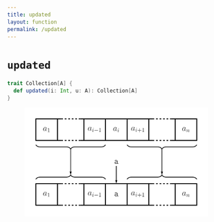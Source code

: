 ```yaml
---
title: updated
layout: function
permalink: /updated
---
```


# `updated`

~~~ scala
trait Collection[A] {
  def updated(i: Int, u: A): Collection[A]
}
~~~

<figure class="diagram">
  <img src="images/updated.svg" alt="updated function">
  <!-- <figcaption class="diagram-desc"><code>updated</code> uses <code>p</code> to classify elements into two groups</figcaption> -->
</figure>
